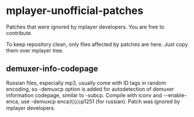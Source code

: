 mplayer-unofficial-patches
==========================

Patches that were ignored by mplayer developers.
You are free to contribute.

To keep repository clean, only files affected by patches are here.
Just copy them over mplayer tree.


demuxer-info-codepage
---------------------
Russian files, especially mp3, usually come with ID tags in random
encoding, so -demuxcp option is added for autodetection of demuxer information
codepage, similar to -subcp. 
Compile with iconv and --enable-enca, use -demuxcp enca:ru:cp1251 (for russian).
Patch was ignored by mplayer developers.

